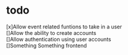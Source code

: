 # todo
[x]Allow event related funtions to take in a user\
[]Allow the ability to create accounts\
[]Allow authentication using user accounts\
[]Something Something frontend